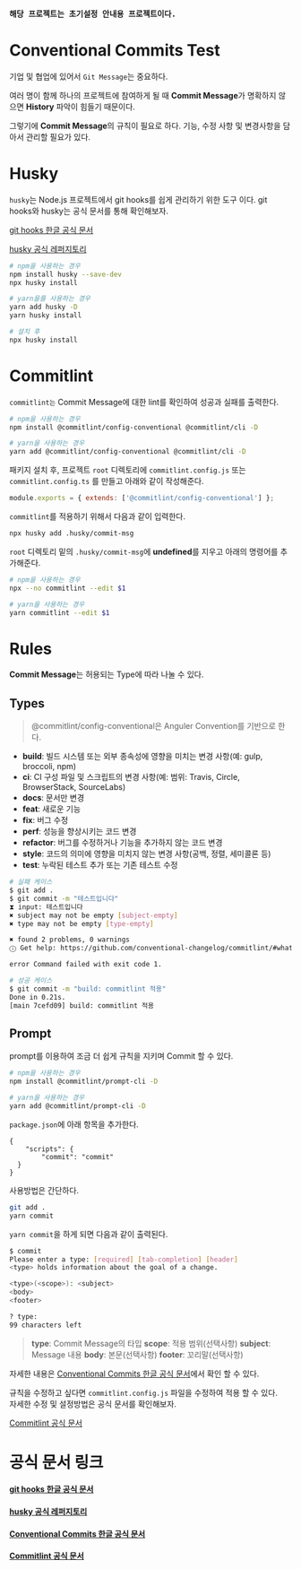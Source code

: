 ### `해당 프로젝트는 초기설정 안내용 프로젝트이다.`
# Conventional Commits Test

기업 및 협업에 있어서 `Git Message`는 중요하다.

여러 명이 함께 하나의 프로젝트에 참여하게 될 때 **Commit Message**가 명확하지 않으면 **History** 파악이 힘들기 때문이다.

그렇기에 **Commit Message**의 규칙이 필요로 하다.
기능, 수정 사항 및 변경사항을 담아서 관리할 필요가 있다.

# Husky

`husky`는 Node.js 프로젝트에서 git hooks를 쉽게 관리하기 위한 도구 이다.
git hooks와 husky는 공식 문서를 통해 확인해보자.

[git hooks 한글 공식 문서](https://git-scm.com/book/ko/v2/Git%EB%A7%9E%EC%B6%A4-Git-Hooks)

[husky 공식 레퍼지토리](https://github.com/typicode/husky)

```bash
# npm을 사용하는 경우
npm install husky --save-dev
npx husky install

# yarn을를 사용하는 경우
yarn add husky -D
yarn husky install

# 설치 후
npx husky install
```

# Commitlint

`commitlint는` Commit Message에 대한 lint를 확인하여 성공과 실패를 출력한다.

```bash
# npm을 사용하는 경우
npm install @commitlint/config-conventional @commitlint/cli -D

# yarn을 사용하는 경우
yarn add @commitlint/config-conventional @commitlint/cli -D
```

패키지 설치 후, 프로젝트 `root` 디렉토리에 `commitlint.config.js` 또는 `commitlint.config.ts` 를 만들고 아래와 같이 작성해준다.

```javascript
module.exports = { extends: ['@commitlint/config-conventional'] };
```

`commitlint`를 적용하기 위해서 다음과 같이 입력한다.

```bash
npx husky add .husky/commit-msg
```
`root` 디렉토리 밑의 `.husky/commit-msg`에 **undefined**를 지우고 아래의 명령어를 추가해준다.
```bash
# npm을 사용하는 경우
npx --no commitlint --edit $1

# yarn을 사용하는 경우
yarn commitlint --edit $1
```


# Rules

**Commit Message**는 허용되는 Type에 따라 나눌 수 있다.

## Types
> @commitlint/config-conventional은 Anguler Convention를 기반으로 한다.

- **build**:    빌드 시스템 또는 외부 종속성에 영향을 미치는 변경 사항(예: gulp, broccoli, npm)
- **ci**:   CI 구성 파일 및 스크립트의 변경 사항(예: 범위: Travis, Circle, BrowserStack, SourceLabs)
- **docs**: 문서만 변경
- **feat**: 새로운 기능
- **fix**:  버그 수정
- **perf**: 성능을 향상시키는 코드 변경
- **refactor**: 버그를 수정하거나 기능을 추가하지 않는 코드 변경
- **style**: 코드의 의미에 영향을 미치지 않는 변경 사항(공백, 정렬, 세미콜론 등)
- **test**: 누락된 테스트 추가 또는 기존 테스트 수정


```bash
# 실패 케이스
$ git add .
$ git commit -m "테스트입니다"
⧗ input: 테스트입니다
✖ subject may not be empty [subject-empty]
✖ type may not be empty [type-empty]

✖ found 2 problems, 0 warnings
ⓘ Get help: https://github.com/conventional-changelog/commitlint/#what-is-commitlint

error Command failed with exit code 1.

# 성공 케이스
$ git commit -m "build: commitlint 적용"
Done in 0.21s.
[main 7cefd09] build: commitlint 적용
```

## Prompt
prompt를 이용하여 조금 더 쉽게 규칙을 지키며 Commit 할 수 있다.
```bash
# npm을 사용하는 경우
npm install @commitlint/prompt-cli -D

# yarn을 사용하는 경우
yarn add @commitlint/prompt-cli -D
```

`package.json`에 아래 항목을 추가한다.
```
{
    "scripts": {
        "commit": "commit"
  }
}
```
사용방법은 간단하다.
```bash
git add .
yarn commit
```
`yarn commit`을 하게 되면 다음과 같이 출력된다.
```bash
$ commit
Please enter a type: [required] [tab-completion] [header]
<type> holds information about the goal of a change.

<type>(<scope>): <subject>
<body>
<footer>

? type:
99 characters left
```
> **type**: Commit Message의 타입
**scope**:  적용 범위(선택사항)
**subject**:    Message 내용
**body**:   본문(선택사항)
**footer**: 꼬리말(선택사항)

자세한 내용은 [Conventional Commits 한글 공식 문서](https://www.conventionalcommits.org/ko/v1.0.0/)에서 확인 할 수 있다.



규칙을 수정하고 싶다면 `commitlint.config.js` 파일을 수정하여 적용 할 수 있다.\
자세한 수정 및 설정방법은 공식 문서를 확인해보자.

[Commitlint 공식 문서](https://github.com/conventional-changelog/commitlint/blob/master/docs/reference-rules.md)

# 공식 문서 링크
#### [git hooks 한글 공식 문서](https://git-scm.com/book/ko/v2/Git%EB%A7%9E%EC%B6%A4-Git-Hooks)
#### [husky 공식 레퍼지토리](https://github.com/typicode/husky)
#### [Conventional Commits 한글 공식 문서](https://www.conventionalcommits.org/ko/v1.0.0/)
#### [Commitlint 공식 문서](https://github.com/conventional-changelog/commitlint/blob/master/docs/reference-rules.md)
